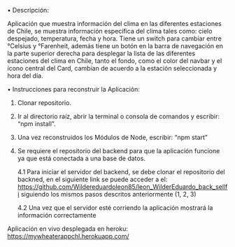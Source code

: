 •	Descripción:

Aplicación que muestra información del clima en las diferentes estaciones de Chile, se muestra información específica del clima tales como: cielo despejado, temperatura, fecha y hora. Tiene un switch para cambiar entre °Celsius y °Farenheit, además tiene un botón en la barra de navegación en la parte superior derecha para desplegar la lista de las diferentes estaciones del clima en Chile, tanto el fondo, como el color del navbar y el ícono central del Card, cambian de acuerdo a la estación seleccionada y hora del día.

•	Instrucciones para reconstruir la Aplicación:

1.	Clonar repositorio.
2.	Ir al directorio raíz, abrir la terminal o consola de comandos y escribir: “npm install”.
3.	Una vez reconstruidos los Módulos de Node, escribir: “npm start”
4.	Se requiere el repositorio del backend para que la aplicación funcione ya que está conectada a una base de datos.

    4.1	Para iniciar el servidor del backend, se debe clonar el repositorio del backned, en el siguiente link se puede acceder a el: https://github.com/Wildereduardoleon85/leon_WilderEduardo_back_sellfi siguiendo los mismos pasos descritos anteriormente (1, 2, 3)

    4.2	Una vez que el servidor esté corriendo la aplicación mostrará la información correctamente

Aplicación en vivo desplegada en heroku:
https://mywheaterappchl.herokuapp.com/
